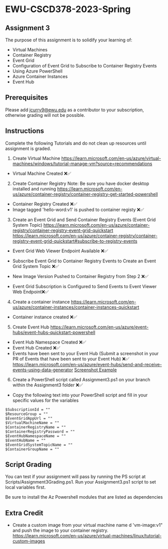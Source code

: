 # EWU-CSCD378-2023-Spring

## Assignment 3

The purpose of this assignment is to solidify your learning of:

- Virtual Machines
- Container Registry
- Event Grid
- Configuration of Event Grid to Subscribe to Container Registry Events
- Using Azure PowerShell
- Azure Container Instances
- Event Hub

## Prerequisites

Please add jcurry9@ewu.edu as a contributor to your subscription, otherwise grading will not be possible.

## Instructions

Complete the following Tutorials and do not clean up resources until assignment is graded.

1. Create Virtual Machine
   https://learn.microsoft.com/en-us/azure/virtual-machines/windows/tutorial-manage-vm?source=recommendations

- Virtual Machine Created ❌✅

2. Create Container Registry
Note: Be sure you have docker desktop installed and running
   https://learn.microsoft.com/en-us/azure/container-registry/container-registry-get-started-powershell

- Container Registry Created ❌✅
- Image tagged 'hello-word:v1' is pushed to container registy ❌✅

3. Create an Event Grid and Send Container Registry Events (Event Grid System Topic) 
   https://learn.microsoft.com/en-us/azure/container-registry/container-registry-event-grid-quickstart
   https://learn.microsoft.com/en-us/azure/container-registry/container-registry-event-grid-quickstart#subscribe-to-registry-events


- Event Grid Web Viewer Endpoint Available ❌✅
- Subscribe Event Grid to Container Registry Events to Create an Event Grid System Topic ❌✅

- New Image Version Pushed to Container Registry from Step 2 ❌✅
- Event Grid Subscription is Configured to Send Events to Event Viewer Web Endpoint❌✅

4. Create a container instance
   https://learn.microsoft.com/en-us/azure/container-instances/container-instances-quickstart

- Container instance created ❌✅

5. Create Event Hub
   https://learn.microsoft.com/en-us/azure/event-hubs/event-hubs-quickstart-powershell

- Event Hub Namespace Created ❌✅
- Event Hub Created ❌✅
- Events have been sent to your Event Hub (Submit a screenshot in your PR of Events that have been sent to your Event Hub) ❌✅
  https://learn.microsoft.com/en-us/azure/event-hubs/send-and-receive-events-using-data-generator
  [Screenshot Example](https://learn.microsoft.com/en-us/azure/event-hubs/send-and-receive-events-using-data-generator#view-events-using-event-hubs-data-generator)

6. Create a PowerShell script called Assignment3.ps1 on your branch within the Assignment3 folder ❌✅

- Copy the following text into your PowerShell script and fill in your specific values for the variables
```
$SubscriptionId = ""
$ResourceGroup = ""
$EventGridAppUrl = ""
$VirtualMachineName = ""
$ContainerRegistryName = ""
$ContainerRegistryPassword = ""
$EventHubNamespaceName = ""
$EventHubName = ""
$EventGridSystemTopicName = ""
$ContainerGroupName = ""
```


## Script Grading
You can test if your assignment will pass by running the PS script at Scripts/Assignment3Grading.ps1. Run your Assignment3.ps1 script to set local variables first.

Be sure to install the Az Powershell modules that are listed as dependencies 

## Extra Credit

- Create a custom image from your virtual machine name d 'vm-image:v1" and push the image to your container registry.
https://learn.microsoft.com/en-us/azure/virtual-machines/linux/tutorial-custom-images